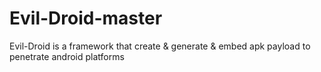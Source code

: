 # Evil-Droid-master
Evil-Droid is a framework that create &amp; generate &amp; embed apk payload to penetrate android platforms
